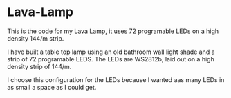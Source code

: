 # Lava-Lamp
This is the code for my Lava Lamp, it uses 72 programable LEDs on a high density 144/m strip.

I have built a table top lamp using an old bathroom wall light shade and a strip of 72 programable LEDS. The LEDs are WS2812b, laid out on a high density strip of 144/m.

I choose this configuration for the LEDs because I wanted aas many LEDs in as small a space as I could get.

